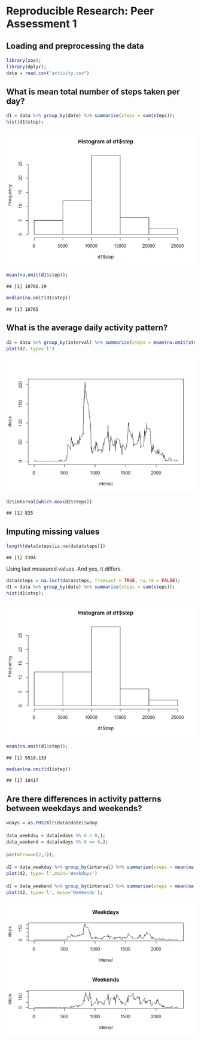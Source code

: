 # Reproducible Research: Peer Assessment 1

## Loading and preprocessing the data

```r
library(zoo);
library(dplyr);
data = read.csv("activity.csv")
```


## What is mean total number of steps taken per day?

```r
d1 = data %>% group_by(date) %>% summarise(steps = sum(steps));
hist(d1$step);
```

![](PA1_template_files/figure-html/unnamed-chunk-2-1.png)<!-- -->

```r
mean(na.omit(d1$step));
```

```
## [1] 10766.19
```

```r
median(na.omit(d1$step))
```

```
## [1] 10765
```



## What is the average daily activity pattern?

```r
d2 = data %>% group_by(interval) %>% summarise(steps = mean(na.omit(steps)));
plot(d2, type='l')
```

![](PA1_template_files/figure-html/unnamed-chunk-3-1.png)<!-- -->


```r
d2$interval[which.max(d2$steps)]
```

```
## [1] 835
```

## Imputing missing values

```r
length(data$steps[is.na(data$steps)])
```

```
## [1] 2304
```

Using last measured values. And yes, it differs.

```r
data$steps = na.locf(data$steps, fromLast = TRUE, na.rm = FALSE);
d1 = data %>% group_by(date) %>% summarise(steps = sum(steps));
hist(d1$step);
```

![](PA1_template_files/figure-html/unnamed-chunk-6-1.png)<!-- -->

```r
mean(na.omit(d1$step));
```

```
## [1] 9510.133
```

```r
median(na.omit(d1$step))
```

```
## [1] 10417
```

## Are there differences in activity patterns between weekdays and weekends?

```r
wdays = as.POSIXlt(data$date)$wday 

data_weekday = data[wdays %% 6 > 0,];
data_weekend = data[wdays %% 6 == 0,];

par(mfrow=c(2,1));

d2 = data_weekday %>% group_by(interval) %>% summarise(steps = mean(na.omit(steps)));
plot(d2, type='l',main='Weekdays')

d2 = data_weekend %>% group_by(interval) %>% summarise(steps = mean(na.omit(steps)));
plot(d2, type='l', main='Weekends');
```

![](PA1_template_files/figure-html/unnamed-chunk-7-1.png)<!-- -->
